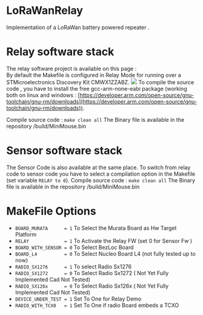 # LoRaWanRelay
Implementation of a LoRaWan battery powered repeater .
# Relay software stack
The relay software project is available on this page :                                                  
By default the Makefile is configured in Relay Mode for running over a STMicroelectronics Discovery Kit CMWX1ZZABZ.
![](http://lorae.ddns.net/Images/R1345557-01.jpg)
To compile the source code , you have to install the free gcc-arm-none-eabi package (working both on linux and windows : [https://developer.arm.com/open-source/gnu-toolchain/gnu-rm/downloads](https://developer.arm.com/open-source/gnu-toolchain/gnu-rm/downloads)).

Compile source code : ` make clean all `
The Binary file is available in the repository /build/MiniMouse.bin 
# Sensor software stack
The Sensor Code is also available at the same place.
To switch from relay code to sensor code you have to select a compilation option in the Makefile (set variable `RELAY to 0`).
Compile source code : ` make clean all `
The Binary file is available in the repository /build/MiniMouse.bin 
# MakeFile  Options

 * `BOARD_MURATA      = 1`  To Select the Murata Board as Hw Target Platform
 * `RELAY             = 1`  To Activate the Relay FW (set 0 for Sensor Fw )
* `BOARD_WITH_SENSOR = 0` To Select BezLoc Board
* `BOARD_L4          = 0` To Select Nucleo Board L4 (not fully tested up to now)
* `RADIO_SX1276      = 1` To select Radio Sx1276
* `RADIO_SX1272      = 0` To Select Radio Sx1272 ( Not Yet Fully Implemented Cad Not Tested)
* `RADIO_SX126x      = 0` To Select Radio Sx126x ( Not Yet Fully Implemented Cad Not Tested)
* `DEVICE_UNDER_TEST = 1` Set To One for Relay Demo
* `RADIO_WITH_TCX0   = 1` Set To One if radio Board embeds a TCXO
